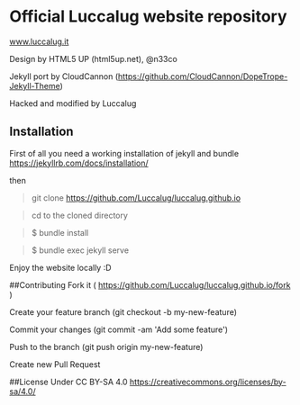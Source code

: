 # Official Luccalug website repository

www.luccalug.it

Design by HTML5 UP (html5up.net), @n33co

Jekyll port by CloudCannon (https://github.com/CloudCannon/DopeTrope-Jekyll-Theme)

Hacked and modified by Luccalug

## Installation
First of all you need a working installation of jekyll and bundle https://jekyllrb.com/docs/installation/

then

>git clone https://github.com/Luccalug/luccalug.github.io

>cd to the cloned directory

>  $ bundle install

>  $ bundle exec jekyll serve

Enjoy the website locally :D 

##Contributing
Fork it ( https://github.com/Luccalug/luccalug.github.io/fork )

Create your feature branch (git checkout -b my-new-feature)

Commit your changes (git commit -am 'Add some feature')

Push to the branch (git push origin my-new-feature)

Create new Pull Request

##License
Under CC BY-SA 4.0 https://creativecommons.org/licenses/by-sa/4.0/ 
